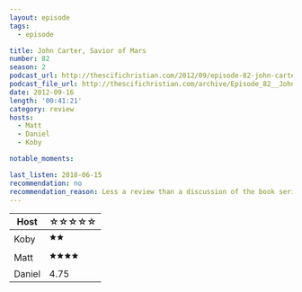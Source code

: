 ```yaml
---
layout: episode
tags:
  - episode

title: John Carter, Savior of Mars
number: 82
season: 2
podcast_url: http://thescifichristian.com/2012/09/episode-82-john-carter-savior-of-mars/
podcast_file_url: http://thescifichristian.com/archive/Episode_82__John_Carter,_Savior_of_M.mp3
date: 2012-09-16
length: '00:41:21'
category: review 
hosts:
  - Matt
  - Daniel
  - Koby

notable_moments:

last_listen: 2018-06-15
recommendation: no
recommendation_reason: Less a review than a discussion of the book series and religious tie-ins. Definitely check it out if you're interested in John Carter.
---
```


<table class="table is-striped rating">
  <thead>
    <tr>
      <th>Host</th>
      <th>☆☆☆☆☆</th>
    </tr>
  </thead>
  <tbody>
      <tr>
        <td>Koby</td>
        <td>🟊🟊</td>
      </tr>
      <tr>
        <td>Matt</td>
        <td>🟊🟊🟊🟊</td>
      </tr>
      <tr>
        <td>Daniel</td>
        <td>4.75</td>
      </tr>
  </tbody>
</table>